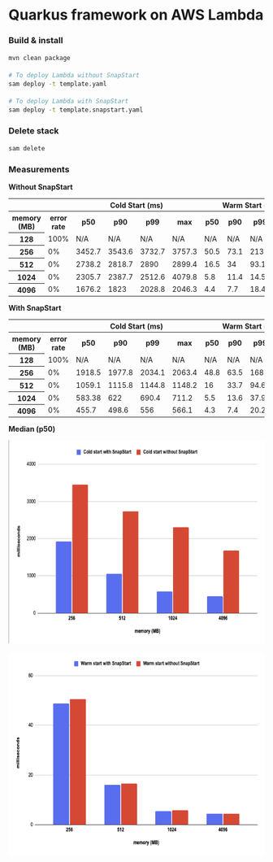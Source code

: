 # Quarkus framework on AWS Lambda

### Build & install

```bash
mvn clean package 

# To deploy Lambda without SnapStart
sam deploy -t template.yaml

# To deploy Lambda with SnapStart
sam deploy -t template.snapstart.yaml
```

### Delete stack

```bash
sam delete
```

### Measurements

**Without SnapStart**

<table class="table-bordered">
        <tr>
            <th colspan="2" style="horizontal-align : middle;text-align:center;"></th>
            <th colspan="4" style="horizontal-align : middle;text-align:center;">Cold Start (ms)</th>
            <th colspan="4" style="horizontal-align : middle;text-align:center;">Warm Start (ms)</th>           
        </tr>
        <tr>
            <th scope="col"> memory (MB)</th>
            <th scope="col">error rate</th>
            <th scope="col">p50</th>
            <th scope="col">p90</th>
            <th scope="col">p99</th>
            <th scope="col">max</th>
            <th scope="col">p50</th>
            <th scope="col">p90</th>
            <th scope="col">p99</th>
            <th scope="col">max</th>
        </tr>        
        <tr>
            <th>128</th>
            <td>100%</td>
            <td>N/A</td>
            <td>N/A</td>
            <td>N/A</td>
            <td>N/A</td>
            <td>N/A</td>
            <td>N/A</td>
            <td>N/A</td>
            <td>N/A</td>
        </tr>
        <tr>
            <th>256</th>
            <td>0%</td>
            <td>3452.7</td>
            <td>3543.6</td>
            <td>3732.7</td>
            <td>3757.3</td>
            <td>50.5</td>
            <td>73.1</td>
            <td>213.8</td>
            <td>317.2</td>
        </tr>
        <tr>
            <th>512</th>
            <td>0%</td>
            <td>2738.2</td>
            <td>2818.7</td>
            <td>2890</td>
            <td>2899.4</td>
            <td>16.5</td>
            <td>34</td>
            <td>93.1</td>
            <td>189.5</td>
        </tr>
        <tr>
            <th>1024</th>
            <td>0%</td>
            <td>2305.7</td>
            <td>2387.7</td>
            <td>2512.6</td>
            <td>4079.8</td>
            <td>5.8</td>
            <td>11.4</td>
            <td>14.5</td>
            <td>70.2</td>
        </tr>
        <tr>
            <th>4096</th>
            <td>0%</td>
            <td>1676.2</td>
            <td>1823</td>
            <td>2028.8</td>
            <td>2046.3</td>
            <td>4.4</td>
            <td>7.7</td>
            <td>18.4</td>
            <td>42.6</td>
        </tr>
</table>


**With SnapStart**

<table class="table-bordered">
        <tr>
            <th colspan="2" style="horizontal-align : middle;text-align:center;"></th>
            <th colspan="4" style="horizontal-align : middle;text-align:center;">Cold Start (ms)</th>
            <th colspan="4" style="horizontal-align : middle;text-align:center;">Warm Start (ms)</th>           
        </tr>
        <tr>
            <th scope="col"> memory (MB)</th>
            <th scope="col">error rate</th>
            <th scope="col">p50</th>
            <th scope="col">p90</th>
            <th scope="col">p99</th>
            <th scope="col">max</th>
            <th scope="col">p50</th>
            <th scope="col">p90</th>
            <th scope="col">p99</th>
            <th scope="col">max</th>
        </tr>        
        <tr>
            <th>128</th>
            <td>100%</td>
            <td>N/A</td>
            <td>N/A</td>
            <td>N/A</td>
            <td>N/A</td>
            <td>N/A</td>
            <td>N/A</td>
            <td>N/A</td>
            <td>N/A</td>
        </tr>
        <tr>
            <th>256</th>
            <td>0%</td>
            <td>1918.5</td>
            <td>1977.8</td>
            <td>2034.1</td>
            <td>2063.4</td>
            <td>48.8</td>
            <td>63.5</td>
            <td>168.2</td>
            <td>264.1</td>
        </tr>
        <tr>
            <th>512</th>
            <td>0%</td>
            <td>1059.1</td>
            <td>1115.8</td>
            <td>1144.8</td>
            <td>1148.2</td>
            <td>16</td>
            <td>33.7</td>
            <td>94.6</td>
            <td>172.5</td>
        </tr>
        <tr>
            <th>1024</th>
            <td>0%</td>
            <td>583.38</td>
            <td>622</td>
            <td>690.4</td>
            <td>711.2</td>
            <td>5.5</td>
            <td>13.6</td>
            <td>37.9</td>
            <td>64.3</td>
        </tr>
        <tr>
            <th>4096</th>
            <td>0%</td>
            <td>455.7</td>
            <td>498.6</td>
            <td>556</td>
            <td>566.1</td>
            <td>4.3</td>
            <td>7.4</td>
            <td>20.2</td>
            <td>57.2</td>
        </tr>
</table>


**Median (p50)**

<p align="center">
  <img alt="Quarkus Cold start median - SnapStart comparison" src="../images/quarkus_cold_start_median.png" width="700" height="400">
</p>
<p align="center">
    <img alt="Quarkus Warm start median - SnapStart comparison" src="../images/quarkus_warm_start_median.png" width="700" height="400">
</p>
